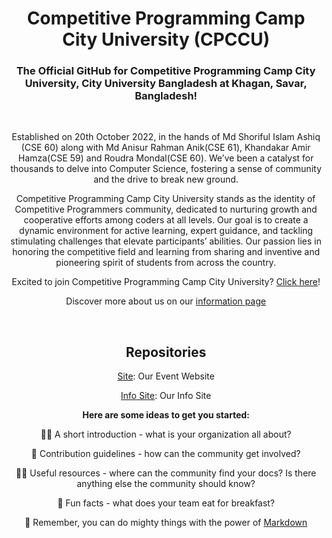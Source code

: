 <div align="center">
<!--   <a href="" target="blank"><img src="./cpccu.png" width="100" alt="CPCCU" /></a> -->
  <h1 align="center">
     Competitive Programming Camp City University (CPCCU)
  </h1>
  <h3>The Official GitHub for Competitive Programming Camp City University, City University Bangladesh at Khagan, Savar, Bangladesh!</h3>  
  <br>
  <p>Established on 20th October 2022, in the hands of Md Shoriful Islam Ashiq (CSE 60) along with Md Anisur Rahman Anik(CSE 61), Khandakar Amir Hamza(CSE 59) and Roudra Mondal(CSE 60). We’ve been a catalyst for thousands to delve into Computer Science, fostering a sense of community and the drive to break new ground.</p>
  <p>Competitive Programming Camp City University stands as the identity of Competitive Programmers community, dedicated to nurturing growth and cooperative efforts among coders at all levels. Our goal is to create a dynamic environment for active learning, expert guidance, and tackling stimulating challenges that elevate participants’ abilities. Our passion lies in honoring the competitive field and learning from sharing and inventive and pioneering spirit of students from across the country.</p>
  <p>Excited to join Competitive Programming Camp City University? <a href="https://cpccu.club/">Click here</a>!</p>
  <p>Discover more about us on our <a href="https://cpccu.club/">information page</a></p>
  <br>
  <h2>Repositories</h2>
<!--   <p><a href="https://github.com/cpccu/cpccu">iOS</a>: Our Native iOS App</p> -->
<!--   <p><a href="https://github.com/cpccu/cpccu">Android</a>: Our Native Android App</p> -->
  <p><a href="https://github.com/cpccu/cpccu](https://cpccu.club/">Site</a>: Our Event Website</p>
  <p><a href="https://github.com/cpccu/cpccu](https://cpccu.club/">Info Site</a>: Our Info Site</p>
  

**Here are some ideas to get you started:**

🙋‍♀️ A short introduction - what is your organization all about?

🌈 Contribution guidelines - how can the community get involved?

👩‍💻 Useful resources - where can the community find your docs? Is there anything else the community should know?

🍿 Fun facts - what does your team eat for breakfast?

🧙 Remember, you can do mighty things with the power of [Markdown](https://docs.github.com/github/writing-on-github/getting-started-with-writing-and-formatting-on-github/basic-writing-and-formatting-syntax)

</div>
